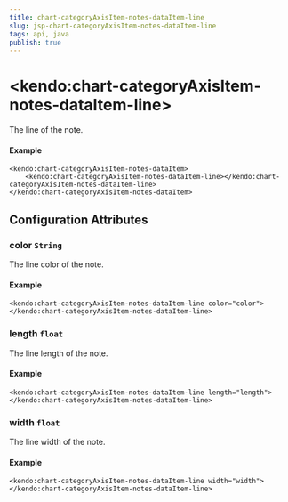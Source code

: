 ```yaml
---
title: chart-categoryAxisItem-notes-dataItem-line
slug: jsp-chart-categoryAxisItem-notes-dataItem-line
tags: api, java
publish: true
---
```


# \<kendo:chart-categoryAxisItem-notes-dataItem-line\>

The line of the note.

#### Example
    <kendo:chart-categoryAxisItem-notes-dataItem>
        <kendo:chart-categoryAxisItem-notes-dataItem-line></kendo:chart-categoryAxisItem-notes-dataItem-line>
    </kendo:chart-categoryAxisItem-notes-dataItem>

## Configuration Attributes

### color `String`

The line color of the note.

#### Example
    <kendo:chart-categoryAxisItem-notes-dataItem-line color="color">
    </kendo:chart-categoryAxisItem-notes-dataItem-line>

### length `float`

The line length of the note.

#### Example
    <kendo:chart-categoryAxisItem-notes-dataItem-line length="length">
    </kendo:chart-categoryAxisItem-notes-dataItem-line>

### width `float`

The line width of the note.

#### Example
    <kendo:chart-categoryAxisItem-notes-dataItem-line width="width">
    </kendo:chart-categoryAxisItem-notes-dataItem-line>

